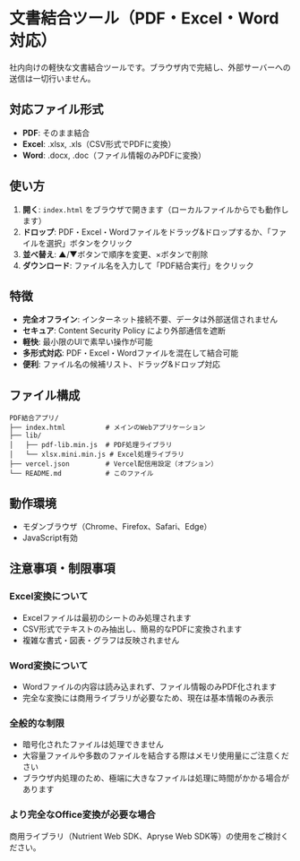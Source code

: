 # 文書結合ツール（PDF・Excel・Word対応）

社内向けの軽快な文書結合ツールです。ブラウザ内で完結し、外部サーバーへの送信は一切行いません。

## 対応ファイル形式

- **PDF**: そのまま結合
- **Excel**: .xlsx, .xls（CSV形式でPDFに変換）
- **Word**: .docx, .doc（ファイル情報のみPDFに変換）

## 使い方

1. **開く**: `index.html` をブラウザで開きます（ローカルファイルからでも動作します）
2. **ドロップ**: PDF・Excel・Wordファイルをドラッグ&ドロップするか、「ファイルを選択」ボタンをクリック
3. **並べ替え**: ▲/▼ボタンで順序を変更、×ボタンで削除
4. **ダウンロード**: ファイル名を入力して「PDF結合実行」をクリック

## 特徴

- **完全オフライン**: インターネット接続不要、データは外部送信されません
- **セキュア**: Content Security Policy により外部通信を遮断
- **軽快**: 最小限のUIで素早い操作が可能
- **多形式対応**: PDF・Excel・Wordファイルを混在して結合可能
- **便利**: ファイル名の候補リスト、ドラッグ&ドロップ対応

## ファイル構成

```
PDF結合アプリ/
├── index.html          # メインのWebアプリケーション
├── lib/
│   ├── pdf-lib.min.js  # PDF処理ライブラリ
│   └── xlsx.mini.min.js # Excel処理ライブラリ
├── vercel.json         # Vercel配信用設定（オプション）
└── README.md           # このファイル
```

## 動作環境

- モダンブラウザ（Chrome、Firefox、Safari、Edge）
- JavaScript有効

## 注意事項・制限事項

### Excel変換について
- Excelファイルは最初のシートのみ処理されます
- CSV形式でテキストのみ抽出し、簡易的なPDFに変換されます
- 複雑な書式・図表・グラフは反映されません

### Word変換について
- Wordファイルの内容は読み込まれず、ファイル情報のみPDF化されます
- 完全な変換には商用ライブラリが必要なため、現在は基本情報のみ表示

### 全般的な制限
- 暗号化されたファイルは処理できません
- 大容量ファイルや多数のファイルを結合する際はメモリ使用量にご注意ください
- ブラウザ内処理のため、極端に大きなファイルは処理に時間がかかる場合があります

### より完全なOffice変換が必要な場合
商用ライブラリ（Nutrient Web SDK、Apryse Web SDK等）の使用をご検討ください。